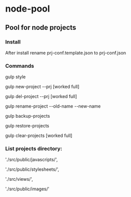 # node-pool
## Pool for node projects

### Install

After install rename prj-conf.template.json to prj-conf.json

### Commands

gulp style

gulp new-project --prj <project-name> [worked full]

gulp del-project --prj <project-name> [worked full]

gulp rename-project --old-name <old-project-name> --new-name <new-project-name>

gulp backup-projects

gulp restore-projects

gulp clear-projects [worked full]

### List projects directory:

  './src/public/javascripts/',

  './src/public/stylesheets/',

  './src/views/',

  './src/public/images/'


